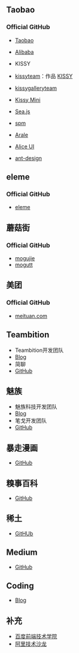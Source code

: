 ## Taobao
### Official GitHub
- [Taobao](https://github.com/taobao)
- [Alibaba](https://github.com/alibaba)

- KISSY
 - [kissyteam](https://github.com/kissyteam)：作品 [KISSY](https://github.com/kissyteam/kissy)
 - [kissygalleryteam](https://github.com/kissygalleryteam)
 - [Kissy Mini](https://github.com/kissymini/kissymini.github.io)
- [Sea.js](https://github.com/seajs)
- [spm](https://github.com/spmjs/spm)
- [Arale](https://github.com/aralejs)
- [Alice UI](https://github.com/aliceui)
- [ant-design](https://github.com/ant-design)

## eleme
### Official GitHub
- [eleme](https://github.com/eleme)

## 蘑菇街
### Official GitHub
- [mogujie](https://github.com/mogujie)
- [mogutt](https://github.com/mogutt)

## 美团
### Official GitHub
- [meituan.com](https://github.com/meituan)

## Teambition
- Teambition开发团队
 - [Blog](https://www.teambition.com/developer/blog)
- 简聊
 - [GitHub](https://github.com/jianliaoim)

## 魅族
- 魅族科技开发团队
 - [Blog](https://segmentfault.com/blog/meizu)
- 笔戈开发团队
 - [GitHub](https://github.com/bigertech)

## 暴走漫画
- [GitHub](https://github.com/baozoumanhua)

## 糗事百科
- [GitHub](https://github.com/qiushibaike)

## 稀土
- [GitHUb](https://github.com/xitu)

## Medium
- [GitHub](https://github.com/Medium/)

## Coding
- [Blog](https://blog.coding.net/technology/blogs)

## 补充
- [百度前端技术学院](http://ife.baidu.com/task/all)
- [阿里技术沙龙](http://club.alibabatech.org/index.htm)
